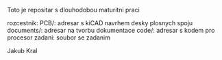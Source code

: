 Toto je repositar s dlouhodobou maturitni praci

rozcestnik:
	PCB/:		adresar s kiCAD navrhem desky plosnych spoju
	documents/:	adresar na tvorbu dokumentace
	code/:		adresar s kodem pro procesor
	zadani:		soubor se zadanim

Jakub Kral
